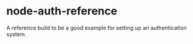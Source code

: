 # node-auth-reference
A reference build to be a good example for setting up an authentication system.
